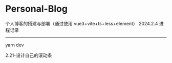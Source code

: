 # Personal-Blog

个人博客的搭建与部署（通过使用 vue3+vite+ts+less+element）
2024.2.4 进程记录

---

yarn dev

2.21-设计自己的滚动条
